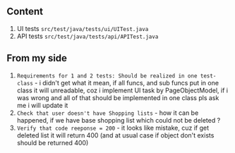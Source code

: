 ## Content
1. UI tests
`src/test/java/tests/ui/UITest.java`
2. API tests
`src/test/java/tests/api/APITest.java`

## From my side
1. `Requirements for 1 and 2 tests: Should be realized in one test-class` - i didn't get what it mean, if all funcs, and sub funcs put in one class it will unreadable, coz i implement UI task by PageObjectModel, if i was wrong and all of that should be implemented in one class pls ask me i will update it
2. `Check that user doesn't have Shopping lists` - how it can be happened, if we have base shopping list which could not be deleted ?
3. `Verify that code reeponse = 200` - it looks like mistake, cuz if get deleted list it will return 400 (and at usual case if object don't exists should be returned 400)